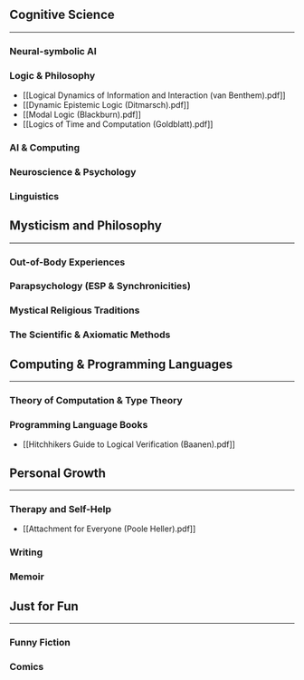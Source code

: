 ## Cognitive Science
---
### Neural-symbolic AI
### Logic & Philosophy
- [[Logical Dynamics of Information and Interaction (van Benthem).pdf]]
- [[Dynamic Epistemic Logic (Ditmarsch).pdf]]
- [[Modal Logic (Blackburn).pdf]]
- [[Logics of Time and Computation (Goldblatt).pdf]]
### AI & Computing
### Neuroscience & Psychology
### Linguistics


## Mysticism and Philosophy
---
### Out-of-Body Experiences
### Parapsychology (ESP & Synchronicities)
### Mystical Religious Traditions
### The Scientific & Axiomatic Methods


## Computing & Programming Languages
---
### Theory of Computation & Type Theory
### Programming Language Books
- [[Hitchhikers Guide to Logical Verification (Baanen).pdf]]

## Personal Growth
---
### Therapy and Self-Help
- [[Attachment for Everyone (Poole Heller).pdf]]
### Writing
### Memoir


## Just for Fun
---
### Funny Fiction
### Comics

